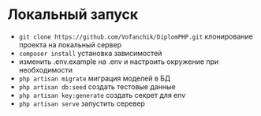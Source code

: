 # Локальный запуск
- `git clone https://github.com/Vofanchik/DiplomPHP.git` клонирование проекта на локальный сервер
- `composer install` установка зависимостей
- изменить .env.example на .env и настроить окружение при необходимости
- `php artisan migrate` миграция моделей в БД
- `php artisan db:seed` создать тестовые данные
- `php artisan key:generate` создать секрет для env
- `php artisan serve` запустить серевер
